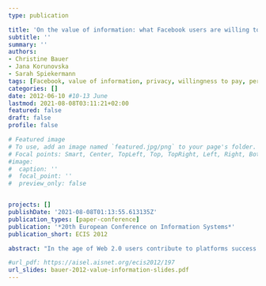 ```yaml
---
type: publication

title: 'On the value of information: what Facebook users are willing to pay'
subtitle: ''
summary: ''
authors:
- Christine Bauer
- Jana Korunovska
- Sarah Spiekermann
tags: [Facebook, value of information, privacy, willingness to pay, personal information, pricing]
categories: []
date: 2012-06-10 #10-13 June
lastmod: 2021-08-08T03:11:21+02:00
featured: false
draft: false
profile: false

# Featured image
# To use, add an image named `featured.jpg/png` to your page's folder.
# Focal points: Smart, Center, TopLeft, Top, TopRight, Left, Right, BottomLeft, Bottom, BottomRight.
#image:
#  caption: ''
#  focal_point: ''
#  preview_only: false


projects: []
publishDate: '2021-08-08T01:13:55.613135Z'
publication_types: [paper-conference]
publication: '*20th European Conference on Information Systems*'
publication_short: ECIS 2012

abstract: "In the age of Web 2.0 users contribute to platforms success by providing personal information by actively uploading information (e.g., messages, preferences, biographies) and also by leaving traces of their online behaviour as can be derived from their clicks, navigation paths, etc. While there is a market for trading such information among companies, there is little knowledge about how users actually value their personal information. In an online survey-based experiment we have asked 1.045 Facebook users how much they would be willing to pay for keeping their personal information. Surprisingly, 48.1 percent of participants are not willing to pay a single Euro, – thus, valuing their information at zero. Results indicate that people that show ‘spamming’ behaviour and users that use Facebook for ‘diary keeping’ are significantly more willing to pay a certain amount higher than zero to be able to keep their personal Facebook information. Interestingly, having analysed various kinds of user behaviour, the regression model still explains no more than 14.2 percent of variance. Additionally, this article discusses four different method manipulations for eliciting people’s willingness to pay for personal information and provides methodical guidance for future research in the field."

#url_pdf: https://aisel.aisnet.org/ecis2012/197
url_slides: bauer-2012-value-information-slides.pdf
---
```

